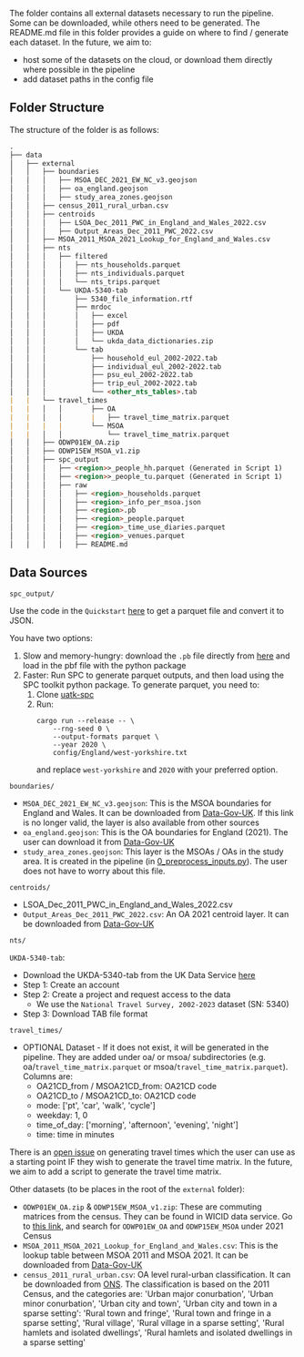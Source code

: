 The folder contains all external datasets necessary to run the pipeline. Some can be downloaded, while others need to be generated. The README.md file in this folder provides a guide on where to find / generate each dataset. In the future, we aim to:
- host some of the datasets on the cloud, or download them directly where possible in the pipeline
- add dataset paths in the config file

## Folder Structure

The structure of the folder is as follows:

```md
.
├── data
│   ├── external
│   │   ├── boundaries
│   │   │   ├── MSOA_DEC_2021_EW_NC_v3.geojson
│   │   │   ├── oa_england.geojson
│   │   │   ├── study_area_zones.geojson
│   │   ├── census_2011_rural_urban.csv
│   │   ├── centroids
│   │   │   ├── LSOA_Dec_2011_PWC_in_England_and_Wales_2022.csv
│   │   │   ├── Output_Areas_Dec_2011_PWC_2022.csv
│   │   ├── MSOA_2011_MSOA_2021_Lookup_for_England_and_Wales.csv
│   │   ├── nts
│   │   │   ├── filtered
│   │   │   │   ├── nts_households.parquet
│   │   │   │   ├── nts_individuals.parquet
│   │   │   │   └── nts_trips.parquet
│   │   │   └── UKDA-5340-tab
│   │   │       ├── 5340_file_information.rtf
│   │   │       ├── mrdoc
│   │   │       │   ├── excel
│   │   │       │   ├── pdf
│   │   │       │   ├── UKDA
│   │   │       │   └── ukda_data_dictionaries.zip
│   │   │       └── tab
│   │   │           ├── household_eul_2002-2022.tab
│   │   │           ├── individual_eul_2002-2022.tab
│   │   │           ├── psu_eul_2002-2022.tab
│   │   │           ├── trip_eul_2002-2022.tab
│   │   │           └── <other_nts_tables>.tab
|   |   └── travel_times
|   |   │   │       ├── OA
|   |   │   │       |   ├── travel_time_matrix.parquet
|   |   |   |       └── MSOA
|   |   │   │           └── travel_time_matrix.parquet
│   │   ├── ODWP01EW_OA.zip
│   │   ├── ODWP15EW_MSOA_v1.zip
│   │   ├── spc_output
│   │   │   ├── <region>>_people_hh.parquet (Generated in Script 1)
│   │   │   ├── <region>>_people_tu.parquet (Generated in Script 1)
│   │   │   ├── raw
│   │   │   │   ├── <region>_households.parquet
│   │   │   │   ├── <region>_info_per_msoa.json
│   │   │   │   ├── <region>.pb
│   │   │   │   ├── <region>_people.parquet
│   │   │   │   ├── <region>_time_use_diaries.parquet
│   │   │   │   ├── <region>_venues.parquet
│   │   │   │   ├── README.md

```

## Data Sources


`spc_output/`

Use the code in the `Quickstart` [here](https://github.com/alan-turing-institute/uatk-spc/blob/55-output-formats-python/python/README.md)
to get a parquet file and convert it to JSON.

You have two options:
1. Slow and memory-hungry: download the `.pb` file directly from [here](https://alan-turing-institute.github.io/uatk-spc/using_england_outputs.html)
    and load in the pbf file with the python package
2. Faster: Run SPC to generate parquet outputs, and then load using the SPC toolkit python package. To generate parquet, you need to:
    1. Clone [uatk-spc](https://github.com/alan-turing-institute/uatk-spc/tree/main/docs)
    2. Run:
        ```shell
        cargo run --release -- \
            --rng-seed 0 \
            --output-formats parquet \
            --year 2020 \
            config/England/west-yorkshire.txt
        ```
        and replace `west-yorkshire` and `2020` with your preferred option.

`boundaries/`

- `MSOA_DEC_2021_EW_NC_v3.geojson`: This is the MSOA boundaries for England and Wales. It can be downloaded from [Data-Gov-UK](https://www.data.gov.uk/dataset/9dffb396-2934-43fb-9777-1aef704138ac/middle-layer-super-output-areas-december-2021-names-and-codes-in-ew-v3). If this link is no longer valid, the layer is also available from other sources
- `oa_england.geojson`: This is the OA boundaries for England (2021). The user can download it from [Data-Gov-UK](https://www.data.gov.uk/dataset/4d4e021d-fe98-4a0e-88e2-3ead84538537/output-areas-december-2021-boundaries-ew-bgc-v2)
- `study_area_zones.geojson`: This layer is the MSOAs / OAs in the study area. It is created in the pipeline (in [0_preprocess_inputs.py](https://github.com/Urban-Analytics-Technology-Platform/acbm/blob/main/scripts/0_preprocess_inputs.py)). The user does not have to worry about this file.

`centroids/`

- LSOA_Dec_2011_PWC_in_England_and_Wales_2022.csv
- `Output_Areas_Dec_2011_PWC_2022.csv`: An OA 2021 centroid layer. It can be downloaded from [Data-Gov-UK](https://www.data.gov.uk/dataset/ba661484-ceff-4a1c-91d8-3c57d0f0a933/output-areas-december-2011-ew-population-weighted-centroids_)

`nts/`

`UKDA-5340-tab`:
- Download the UKDA-5340-tab from the UK Data Service [here](https://beta.ukdataservice.ac.uk/datacatalogue/studies/study?id=5340)
- Step 1: Create an account
- Step 2: Create a project and request access to the data
    - We use the `National Travel Survey, 2002-2023` dataset (SN: 5340)
- Step 3: Download TAB file format

`travel_times/`

- OPTIONAL Dataset - If it does not exist, it will be generated in the pipeline. They are added under oa/ or msoa/ subdirectories (e.g. oa/`travel_time_matrix.parquet` or msoa/`travel_time_matrix.parquet`). Columns are:
  - OA21CD_from / MSOA21CD_from: OA21CD code
  - OA21CD_to / MSOA21CD_to: OA21CD code
  - mode: ['pt', 'car', 'walk', 'cycle']
  - weekday: 1, 0
  - time_of_day: ['morning', 'afternoon', 'evening', 'night']
  - time: time in minutes

There is an [open issue](https://github.com/Urban-Analytics-Technology-Platform/acbm/issues/20#issuecomment-2317037441) on generating travel times which the user can use as a starting point IF they wish to generate the travel time matrix. In the future, we aim to add a script to generate the travel time matrix.

Other datasets (to be places in the root of the `external` folder):

- `ODWP01EW_OA.zip` & `ODWP15EW_MSOA_v1.zip`: These are commuting matrices from the census. They can be found in WICID data service. Go to [this link](https://wicid.ukdataservice.ac.uk/flowdata/cider/wicid/downloads.php), and search for `ODWP01EW_OA` and `ODWP15EW_MSOA` under 2021 Census
- `MSOA_2011_MSOA_2021_Lookup_for_England_and_Wales.csv`: This is the lookup table between MSOA 2011 and MSOA 2021. It can be downloaded from [Data-Gov-UK](https://www.data.gov.uk/dataset/da36cac8-51c4-4d68-a4a9-37ac47d2a4ba/msoa-2011-to-msoa-2021-to-local-authority-district-2022-exact-fit-lookup-for-ew-v2)
- `census_2011_rural_urban.csv`: OA level rural-urban classification. It can be downloaded from [ONS](https://geoportal.statistics.gov.uk/datasets/53360acabd1e4567bc4b8d35081b36ff/about). The classification is based on the 2011 Census, and the categories are: 'Urban major conurbation', 'Urban minor conurbation', 'Urban city and town', 'Urban city and town in a sparse setting': 'Rural town and fringe', 'Rural town and fringe in a sparse setting', 'Rural village', 'Rural village in a sparse setting', 'Rural hamlets and isolated dwellings', 'Rural hamlets and isolated dwellings in a sparse setting'
